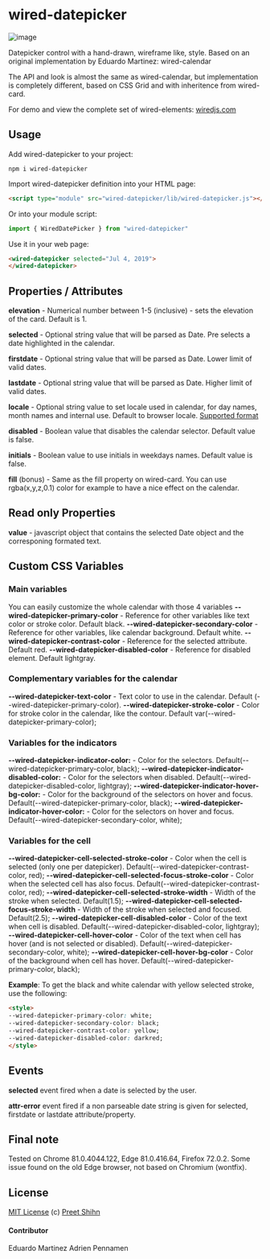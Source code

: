 # wired-datepicker
![image](https://user-images.githubusercontent.com/7101875/80147109-41ee5500-85b3-11ea-9020-9bf4fa034814.png)

Datepicker control with a hand-drawn, wireframe like, style.
Based on an original implementation by Eduardo Martinez: wired-calendar

The API and look is almost the same as wired-calendar, but implementation is completely different, based on CSS Grid and with inheritence from wired-card.

For demo and view the complete set of wired-elements: [wiredjs.com](http://wiredjs.com/)

## Usage

Add wired-datepicker to your project:
```
npm i wired-datepicker
```
Import wired-datepicker definition into your HTML page:
```html
<script type="module" src="wired-datepicker/lib/wired-datepicker.js"></script>
```
Or into your module script:
```javascript
import { WiredDatePicker } from "wired-datepicker"
```

Use it in your web page:
```html
<wired-datepicker selected="Jul 4, 2019">
</wired-datepicker>
```

## Properties / Attributes

**elevation** - Numerical number between 1-5 (inclusive) - sets the elevation of the card. Default is 1.

**selected** - Optional string value that will be parsed as Date. Pre selects a date highlighted in the calendar.

**firstdate** - Optional string value that will be parsed as Date. Lower limit of valid dates.

**lastdate** - Optional string value that will be parsed as Date. Higher limit of valid dates.

**locale** - Optional string value to set locale used in calendar, for day names, month names and internal use. Default to browser locale. [Supported format](https://www.ecma-international.org/ecma-262/5.1/#sec-15.9.1.15)

**disabled** - Boolean value that disables the calendar selector. Default value is false.

**initials** - Boolean value to use initials in weekdays names. Default value is false.

**fill** (bonus) - Same as the fill property on wired-card. You can use rgba(x,y,z,0.1) color for example to have a nice effect on the calendar.

## Read only Properties

**value** - javascript object that contains the selected Date object and the
corresponing formated text.


## Custom CSS Variables

### Main variables
You can easily customize the whole calendar with those 4 variables
**--wired-datepicker-primary-color** - Reference for other variables like text color or stroke color. Default black.
**--wired-datepicker-secondary-color** - Reference for other variables, like calendar background. Default white.
**--wired-datepicker-contrast-color** - Reference for the selected attribute. Default red.
**--wired-datepicker-disabled-color** - Reference for disabled element. Default lightgray.

### Complementary variables for the calendar
**--wired-datepicker-text-color** - Text color to use in the calendar. Default (--wired-datepicker-primary-color).
**--wired-datepicker-stroke-color** - Color for stroke color in the calendar, like the contour. Default var(--wired-datepicker-primary-color);

### Variables for the indicators
**--wired-datepicker-indicator-color:** - Color for the selectors. Default(--wired-datepicker-primary-color, black);
**--wired-datepicker-indicator-disabled-color:** - Color for the selectors when disabled. Default(--wired-datepicker-disabled-color, lightgray);
**--wired-datepicker-indicator-hover-bg-color:** - Color for the background of the selectors on hover and focus. Default(--wired-datepicker-primary-color, black);
**--wired-datepicker-indicator-hover-color:** - Color for the selectors on hover and focus. Default(--wired-datepicker-secondary-color, white);

### Variables for the cell
**--wired-datepicker-cell-selected-stroke-color** - Color when the cell is selected (only one per datepicker). Default(--wired-datepicker-contrast-color, red);
**--wired-datepicker-cell-selected-focus-stroke-color** - Color when the selected cell has also focus. Default(--wired-datepicker-contrast-color, red);
**--wired-datepicker-cell-selected-stroke-width** - Width of the stroke when selected. Default(1.5);
**--wired-datepicker-cell-selected-focus-stroke-width** - Width of the stroke when selected and focused. Default(2.5);
**--wired-datepicker-cell-disabled-color** - Color of the text when cell is disabled. Default(--wired-datepicker-disabled-color, lightgray);
**--wired-datepicker-cell-hover-color** - Color of the text when cell has hover (and is not selected or disabled). Default(--wired-datepicker-secondary-color, white);
**--wired-datepicker-cell-hover-bg-color** - Color of the background when cell has hover. Default(--wired-datepicker-primary-color, black);

__Example__: To get the black and white calendar with yellow selected stroke, use the following:
```html
<style>
--wired-datepicker-primary-color: white;
--wired-datepicker-secondary-color: black;
--wired-datepicker-contrast-color: yellow;
--wired-datepicker-disabled-color: darkred;
</style>
```

## Events
**selected** event fired when a date is selected by the user.

**attr-error** event fired if a non parseable date string is given for selected, firstdate or lastdate attribute/property.

## Final note
Tested on Chrome 81.0.4044.122, Edge 81.0.416.64, Firefox 72.0.2.
Some issue found on the old Edge browser, not based on Chromium (wontfix).


## License
[MIT License](https://github.com/wiredjs/wired-elements/blob/master/LICENSE) (c) [Preet Shihn](https://twitter.com/preetster)

#### Contributor

Eduardo Martinez
Adrien Pennamen
